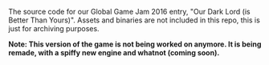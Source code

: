 The source code for our Global Game Jam 2016 entry, "Our Dark Lord (is Better Than Yours)". Assets and binaries are not included in this repo, this is just for archiving purposes.

**Note: This version of the game is not being worked on anymore. It is being remade, with a spiffy new engine and whatnot (coming soon).**
